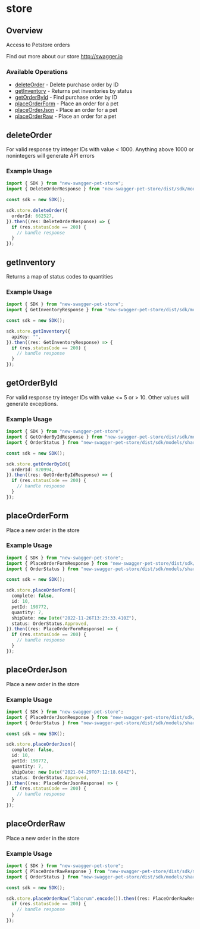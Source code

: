 # store

## Overview

Access to Petstore orders

Find out more about our store
<http://swagger.io>
### Available Operations

* [deleteOrder](#deleteorder) - Delete purchase order by ID
* [getInventory](#getinventory) - Returns pet inventories by status
* [getOrderById](#getorderbyid) - Find purchase order by ID
* [placeOrderForm](#placeorderform) - Place an order for a pet
* [placeOrderJson](#placeorderjson) - Place an order for a pet
* [placeOrderRaw](#placeorderraw) - Place an order for a pet

## deleteOrder

For valid response try integer IDs with value < 1000. Anything above 1000 or nonintegers will generate API errors

### Example Usage

```typescript
import { SDK } from "new-swagger-pet-store";
import { DeleteOrderResponse } from "new-swagger-pet-store/dist/sdk/models/operations";

const sdk = new SDK();

sdk.store.deleteOrder({
  orderId: 662527,
}).then((res: DeleteOrderResponse) => {
  if (res.statusCode == 200) {
    // handle response
  }
});
```

## getInventory

Returns a map of status codes to quantities

### Example Usage

```typescript
import { SDK } from "new-swagger-pet-store";
import { GetInventoryResponse } from "new-swagger-pet-store/dist/sdk/models/operations";

const sdk = new SDK();

sdk.store.getInventory({
  apiKey: "",
}).then((res: GetInventoryResponse) => {
  if (res.statusCode == 200) {
    // handle response
  }
});
```

## getOrderById

For valid response try integer IDs with value <= 5 or > 10. Other values will generate exceptions.

### Example Usage

```typescript
import { SDK } from "new-swagger-pet-store";
import { GetOrderByIdResponse } from "new-swagger-pet-store/dist/sdk/models/operations";
import { OrderStatus } from "new-swagger-pet-store/dist/sdk/models/shared";

const sdk = new SDK();

sdk.store.getOrderById({
  orderId: 820994,
}).then((res: GetOrderByIdResponse) => {
  if (res.statusCode == 200) {
    // handle response
  }
});
```

## placeOrderForm

Place a new order in the store

### Example Usage

```typescript
import { SDK } from "new-swagger-pet-store";
import { PlaceOrderFormResponse } from "new-swagger-pet-store/dist/sdk/models/operations";
import { OrderStatus } from "new-swagger-pet-store/dist/sdk/models/shared";

const sdk = new SDK();

sdk.store.placeOrderForm({
  complete: false,
  id: 10,
  petId: 198772,
  quantity: 7,
  shipDate: new Date("2022-11-26T13:23:33.410Z"),
  status: OrderStatus.Approved,
}).then((res: PlaceOrderFormResponse) => {
  if (res.statusCode == 200) {
    // handle response
  }
});
```

## placeOrderJson

Place a new order in the store

### Example Usage

```typescript
import { SDK } from "new-swagger-pet-store";
import { PlaceOrderJsonResponse } from "new-swagger-pet-store/dist/sdk/models/operations";
import { OrderStatus } from "new-swagger-pet-store/dist/sdk/models/shared";

const sdk = new SDK();

sdk.store.placeOrderJson({
  complete: false,
  id: 10,
  petId: 198772,
  quantity: 7,
  shipDate: new Date("2021-04-29T07:12:18.684Z"),
  status: OrderStatus.Approved,
}).then((res: PlaceOrderJsonResponse) => {
  if (res.statusCode == 200) {
    // handle response
  }
});
```

## placeOrderRaw

Place a new order in the store

### Example Usage

```typescript
import { SDK } from "new-swagger-pet-store";
import { PlaceOrderRawResponse } from "new-swagger-pet-store/dist/sdk/models/operations";
import { OrderStatus } from "new-swagger-pet-store/dist/sdk/models/shared";

const sdk = new SDK();

sdk.store.placeOrderRaw("laborum".encode()).then((res: PlaceOrderRawResponse) => {
  if (res.statusCode == 200) {
    // handle response
  }
});
```
